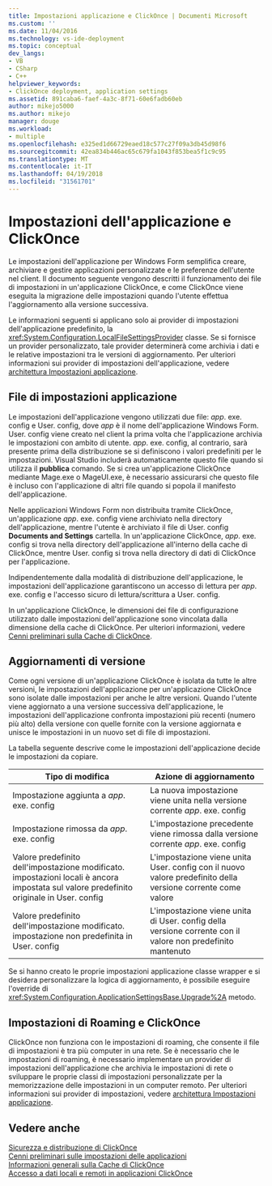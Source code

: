 ```yaml
---
title: Impostazioni applicazione e ClickOnce | Documenti Microsoft
ms.custom: ''
ms.date: 11/04/2016
ms.technology: vs-ide-deployment
ms.topic: conceptual
dev_langs:
- VB
- CSharp
- C++
helpviewer_keywords:
- ClickOnce deployment, application settings
ms.assetid: 891caba6-faef-4a3c-8f71-60e6fadb60eb
author: mikejo5000
ms.author: mikejo
manager: douge
ms.workload:
- multiple
ms.openlocfilehash: e325ed1d66729eaed18c577c27f09a3db45d98f6
ms.sourcegitcommit: 42ea834b446ac65c679fa1043f853bea5f1c9c95
ms.translationtype: MT
ms.contentlocale: it-IT
ms.lasthandoff: 04/19/2018
ms.locfileid: "31561701"
---
```

# <a name="clickonce-and-application-settings"></a>Impostazioni dell'applicazione e ClickOnce
Le impostazioni dell'applicazione per Windows Form semplifica creare, archiviare e gestire applicazioni personalizzate e le preferenze dell'utente nel client. Il documento seguente vengono descritti il funzionamento dei file di impostazioni in un'applicazione ClickOnce, e come ClickOnce viene eseguita la migrazione delle impostazioni quando l'utente effettua l'aggiornamento alla versione successiva.  
  
 Le informazioni seguenti si applicano solo ai provider di impostazioni dell'applicazione predefinito, la <xref:System.Configuration.LocalFileSettingsProvider> classe. Se si fornisce un provider personalizzato, tale provider determinerà come archivia i dati e le relative impostazioni tra le versioni di aggiornamento. Per ulteriori informazioni sui provider di impostazioni dell'applicazione, vedere [architettura Impostazioni applicazione](/dotnet/framework/winforms/advanced/application-settings-architecture).  
  
## <a name="application-settings-files"></a>File di impostazioni applicazione  
 Le impostazioni dell'applicazione vengono utilizzati due file: *app*. exe. config e User. config, dove *app* è il nome dell'applicazione Windows Form. User. config viene creato nel client la prima volta che l'applicazione archivia le impostazioni con ambito di utente. *app*. exe. config, al contrario, sarà presente prima della distribuzione se si definiscono i valori predefiniti per le impostazioni. Visual Studio includerà automaticamente questo file quando si utilizza il **pubblica** comando. Se si crea un'applicazione ClickOnce mediante Mage.exe o MageUI.exe, è necessario assicurarsi che questo file è incluso con l'applicazione di altri file quando si popola il manifesto dell'applicazione.  
  
 Nelle applicazioni Windows Form non distribuita tramite ClickOnce, un'applicazione *app*. exe. config viene archiviato nella directory dell'applicazione, mentre l'utente è archiviato il file di User. config **Documents and Settings**  cartella. In un'applicazione ClickOnce, *app*. exe. config si trova nella directory dell'applicazione all'interno della cache di ClickOnce, mentre User. config si trova nella directory di dati di ClickOnce per l'applicazione.  
  
 Indipendentemente dalla modalità di distribuzione dell'applicazione, le impostazioni dell'applicazione garantiscono un accesso di lettura per *app*. exe. config e l'accesso sicuro di lettura/scrittura a User. config.  
  
 In un'applicazione ClickOnce, le dimensioni dei file di configurazione utilizzato dalle impostazioni dell'applicazione sono vincolata dalla dimensione della cache di ClickOnce. Per ulteriori informazioni, vedere [Cenni preliminari sulla Cache di ClickOnce](../deployment/clickonce-cache-overview.md).  
  
## <a name="version-upgrades"></a>Aggiornamenti di versione  
 Come ogni versione di un'applicazione ClickOnce è isolata da tutte le altre versioni, le impostazioni dell'applicazione per un'applicazione ClickOnce sono isolate dalle impostazioni per anche le altre versioni. Quando l'utente viene aggiornato a una versione successiva dell'applicazione, le impostazioni dell'applicazione confronta impostazioni più recenti (numero più alto) della versione con quelle fornite con la versione aggiornata e unisce le impostazioni in un nuovo set di file di impostazioni.  
  
 La tabella seguente descrive come le impostazioni dell'applicazione decide le impostazioni da copiare.  
  
|Tipo di modifica|Azione di aggiornamento|  
|--------------------|--------------------|  
|Impostazione aggiunta a *app*. exe. config|La nuova impostazione viene unita nella versione corrente *app*. exe. config|  
|Impostazione rimossa da *app*. exe. config|L'impostazione precedente viene rimossa dalla versione corrente *app*. exe. config|  
|Valore predefinito dell'impostazione modificato. impostazioni locali è ancora impostata sul valore predefinito originale in User. config|L'impostazione viene unita User. config con il nuovo valore predefinito della versione corrente come valore|  
|Valore predefinito dell'impostazione modificato. impostazione non predefinita in User. config|L'impostazione viene unita di User. config della versione corrente con il valore non predefinito mantenuto|  
  
 Se si hanno creato le proprie impostazioni applicazione classe wrapper e si desidera personalizzare la logica di aggiornamento, è possibile eseguire l'override di <xref:System.Configuration.ApplicationSettingsBase.Upgrade%2A> metodo.  
  
## <a name="clickonce-and-roaming-settings"></a>Impostazioni di Roaming e ClickOnce  
 ClickOnce non funziona con le impostazioni di roaming, che consente il file di impostazioni è tra più computer in una rete. Se è necessario che le impostazioni di roaming, è necessario implementare un provider di impostazioni dell'applicazione che archivia le impostazioni di rete o sviluppare le proprie classi di impostazioni personalizzate per la memorizzazione delle impostazioni in un computer remoto. Per ulteriori informazioni sui provider di impostazioni, vedere [architettura Impostazioni applicazione](/dotnet/framework/winforms/advanced/application-settings-architecture).  
  
## <a name="see-also"></a>Vedere anche  
 [Sicurezza e distribuzione di ClickOnce](../deployment/clickonce-security-and-deployment.md)   
 [Cenni preliminari sulle impostazioni delle applicazioni](/dotnet/framework/winforms/advanced/application-settings-overview)   
 [Informazioni generali sulla Cache di ClickOnce](../deployment/clickonce-cache-overview.md)   
 [Accesso a dati locali e remoti in applicazioni ClickOnce](../deployment/accessing-local-and-remote-data-in-clickonce-applications.md)